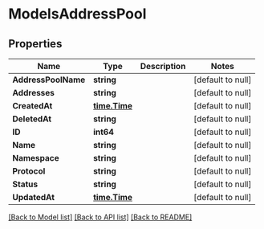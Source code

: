 # ModelsAddressPool

## Properties
Name | Type | Description | Notes
------------ | ------------- | ------------- | -------------
**AddressPoolName** | **string** |  | [default to null]
**Addresses** | **string** |  | [default to null]
**CreatedAt** | [**time.Time**](time.Time.md) |  | [default to null]
**DeletedAt** | **string** |  | [default to null]
**ID** | **int64** |  | [default to null]
**Name** | **string** |  | [default to null]
**Namespace** | **string** |  | [default to null]
**Protocol** | **string** |  | [default to null]
**Status** | **string** |  | [default to null]
**UpdatedAt** | [**time.Time**](time.Time.md) |  | [default to null]

[[Back to Model list]](../README.md#documentation-for-models) [[Back to API list]](../README.md#documentation-for-api-endpoints) [[Back to README]](../README.md)


